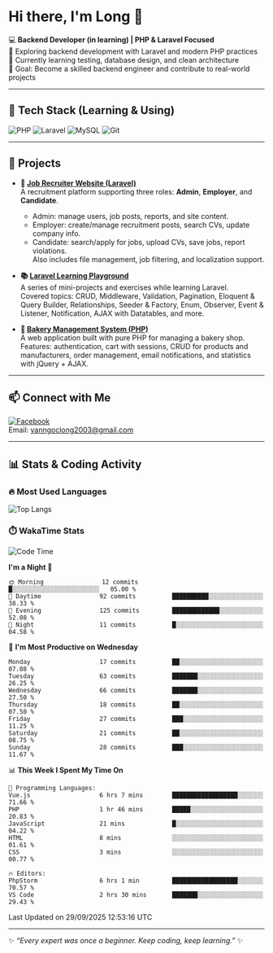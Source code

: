 # Hi there, I'm Long 👋

💻 **Backend Developer (in learning) | PHP & Laravel Focused**  
🚀 Exploring backend development with Laravel and modern PHP practices  
🌱 Currently learning testing, database design, and clean architecture  
🎯 Goal: Become a skilled backend engineer and contribute to real-world projects  

---

## 🔧 Tech Stack (Learning & Using)
![PHP](https://img.shields.io/badge/PHP-777BB4?style=for-the-badge&logo=php&logoColor=white)
![Laravel](https://img.shields.io/badge/Laravel-FF2D20?style=for-the-badge&logo=laravel&logoColor=white)
![MySQL](https://img.shields.io/badge/MySQL-005C84?style=for-the-badge&logo=mysql&logoColor=white)
![Git](https://img.shields.io/badge/Git-F05032?style=for-the-badge&logo=git&logoColor=white)

---

## 🚀 Projects

- **💼 [Job Recruiter Website (Laravel)](https://github.com/ngoclong712/web_moi_gioi_viec_lam)**  
  A recruitment platform supporting three roles: **Admin**, **Employer**, and **Candidate**.  
  - Admin: manage users, job posts, reports, and site content.  
  - Employer: create/manage recruitment posts, search CVs, update company info.  
  - Candidate: search/apply for jobs, upload CVs, save jobs, report violations.  
  Also includes file management, job filtering, and localization support.

- **📚 [Laravel Learning Playground](https://github.com/ngoclong712/web_laravel)**  
  A series of mini-projects and exercises while learning Laravel.  
  Covered topics: CRUD, Middleware, Validation, Pagination, Eloquent & Query Builder, Relationships, Seeder & Factory, Enum, Observer, Event & Listener, Notification, AJAX with Datatables, and more.  

- **🍞 [Bakery Management System (PHP)](https://github.com/ngoclong712/Bakery_Management_System)**  
  A web application built with pure PHP for managing a bakery shop.  
  Features: authentication, cart with sessions, CRUD for products and manufacturers, order management, email notifications, and statistics with jQuery + AJAX.    

---

## 📫 Connect with Me
[![Facebook](https://img.shields.io/badge/Facebook-1877F2?style=for-the-badge&logo=facebook&logoColor=white)](https://facebook.com/vanngoclong712)    
Email: vanngoclong2003@gmail.com

---

## 📊 Stats & Coding Activity

### 🔥 Most Used Languages
![Top Langs](https://github-readme-stats.vercel.app/api/top-langs/?username=ngoclong712&layout=compact&theme=radical)

### ⏱️ WakaTime Stats
<!--START_SECTION:waka-->
![Code Time](http://img.shields.io/badge/Code%20Time-47%20hrs%2042%20mins-blue)

**I'm a Night 🦉** 

```text
🌞 Morning                12 commits          █░░░░░░░░░░░░░░░░░░░░░░░░   05.00 % 
🌆 Daytime                92 commits          ██████████░░░░░░░░░░░░░░░   38.33 % 
🌃 Evening                125 commits         █████████████░░░░░░░░░░░░   52.08 % 
🌙 Night                  11 commits          █░░░░░░░░░░░░░░░░░░░░░░░░   04.58 % 
```
📅 **I'm Most Productive on Wednesday** 

```text
Monday                   17 commits          ██░░░░░░░░░░░░░░░░░░░░░░░   07.08 % 
Tuesday                  63 commits          ███████░░░░░░░░░░░░░░░░░░   26.25 % 
Wednesday                66 commits          ███████░░░░░░░░░░░░░░░░░░   27.50 % 
Thursday                 18 commits          ██░░░░░░░░░░░░░░░░░░░░░░░   07.50 % 
Friday                   27 commits          ███░░░░░░░░░░░░░░░░░░░░░░   11.25 % 
Saturday                 21 commits          ██░░░░░░░░░░░░░░░░░░░░░░░   08.75 % 
Sunday                   28 commits          ███░░░░░░░░░░░░░░░░░░░░░░   11.67 % 
```


📊 **This Week I Spent My Time On** 

```text
💬 Programming Languages: 
Vue.js                   6 hrs 7 mins        ██████████████████░░░░░░░   71.66 % 
PHP                      1 hr 46 mins        █████░░░░░░░░░░░░░░░░░░░░   20.83 % 
JavaScript               21 mins             █░░░░░░░░░░░░░░░░░░░░░░░░   04.22 % 
HTML                     8 mins              ░░░░░░░░░░░░░░░░░░░░░░░░░   01.61 % 
CSS                      3 mins              ░░░░░░░░░░░░░░░░░░░░░░░░░   00.77 % 

🔥 Editors: 
PhpStorm                 6 hrs 1 min         ██████████████████░░░░░░░   70.57 % 
VS Code                  2 hrs 30 mins       ███████░░░░░░░░░░░░░░░░░░   29.43 % 
```


 Last Updated on 29/09/2025 12:53:16 UTC
<!--END_SECTION:waka-->


---

✨ *“Every expert was once a beginner. Keep coding, keep learning.”* ✨
<!--
**ngoclong712/ngoclong712** is a ✨ _special_ ✨ repository because its `README.md` (this file) appears on your GitHub profile.

Here are some ideas to get you started:

![Long's GitHub stats](https://github-readme-stats.vercel.app/api?username=ngoclong712&show_icons=true&theme=radical)  
- 🔭 I’m currently working on ...
- 🌱 I’m currently learning ...
- 👯 I’m looking to collaborate on ...
- 🤔 I’m looking for help with ...
- 💬 Ask me about ...
- 📫 How to reach me: ...
- 😄 Pronouns: ...
- ⚡ Fun fact: ...
-->
